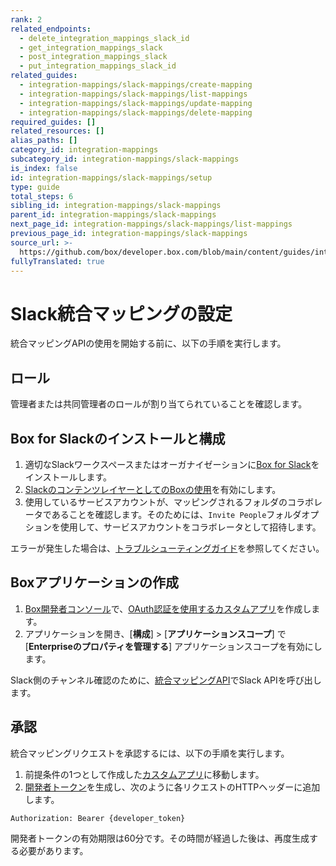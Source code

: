 ```yaml
---
rank: 2
related_endpoints:
  - delete_integration_mappings_slack_id
  - get_integration_mappings_slack
  - post_integration_mappings_slack
  - put_integration_mappings_slack_id
related_guides:
  - integration-mappings/slack-mappings/create-mapping
  - integration-mappings/slack-mappings/list-mappings
  - integration-mappings/slack-mappings/update-mapping
  - integration-mappings/slack-mappings/delete-mapping
required_guides: []
related_resources: []
alias_paths: []
category_id: integration-mappings
subcategory_id: integration-mappings/slack-mappings
is_index: false
id: integration-mappings/slack-mappings/setup
type: guide
total_steps: 6
sibling_id: integration-mappings/slack-mappings
parent_id: integration-mappings/slack-mappings
next_page_id: integration-mappings/slack-mappings/list-mappings
previous_page_id: integration-mappings/slack-mappings
source_url: >-
  https://github.com/box/developer.box.com/blob/main/content/guides/integration-mappings/slack-mappings/setup.md
fullyTranslated: true
---
```

# Slack統合マッピングの設定

統合マッピングAPIの使用を開始する前に、以下の手順を実行します。

## ロール

管理者または共同管理者のロールが割り当てられていることを確認します。

## Box for Slackのインストールと構成

1. 適切なSlackワークスペースまたはオーガナイゼーションに[Box for Slack][1]をインストールします。
2. [SlackのコンテンツレイヤーとしてのBoxの使用][2]を有効にします。
3. 使用しているサービスアカウントが、マッピングされるフォルダのコラボレータであることを確認します。そのためには、`Invite People`フォルダオプションを使用して、サービスアカウントをコラボレータとして招待します。

エラーが発生した場合は、[トラブルシューティングガイド][3]を参照してください。

## Boxアプリケーションの作成

1. [Box開発者コンソール][5]で、[OAuth認証を使用するカスタムアプリ][4]を作成します。
2. アプリケーションを開き、\[**構成**] > \[**アプリケーションスコープ**] で \[**Enterpriseのプロパティを管理する**] アプリケーションスコープを有効にします。 

<Message info>

Slack側のチャンネル確認のために、[統合マッピングAPI][6]でSlack APIを呼び出します。

</Message>

## 承認

統合マッピングリクエストを承認するには、以下の手順を実行します。

1. 前提条件の1つとして作成した[カスタムアプリ][7]に移動します。
2. [開発者トークン][8]を生成し、次のように各リクエストのHTTPヘッダーに追加します。 

```bash
Authorization: Bearer {developer_token}
```

<Message info>

開発者トークンの有効期限は60分です。その時間が経過した後は、再度生成する必要があります。

</Message>

[1]: https://support.box.com/hc/en-us/articles/360044195313-Installing-and-Using-the-Box-for-Slack-Integration

[2]: https://support.box.com/hc/en-us/articles/4415585987859-Box-as-the-Content-Layer-for-Slack

[3]: g://integration-mappings/slack-mappings/troubleshooting

[4]: g://authentication/oauth2/oauth2-setup

[5]: https://app.box.com/developers/console

[6]: e://get-integration-mappings-slack

[7]: g://applications/custom-apps

[8]: g://authentication/tokens/developer-tokens
